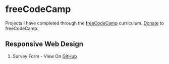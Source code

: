 # freeCodeCamp
Projects I have completed through the <a href="https://www.freecodecamp.org/learn/">freeCodeCamp</a> curriculum. <a href="https://www.freecodecamp.org/donate">Donate</a> to freeCodeCamp.
<h2>Responsive Web Design</h2>
<div></div>
<ol>
  <li> Survey Form - View On <a href="https://bryn24k.github.io/freeCodeCamp/1.%20Responsive%20Web%20Design/Survey%20Form/">GitHub</a></li>
</ol>
